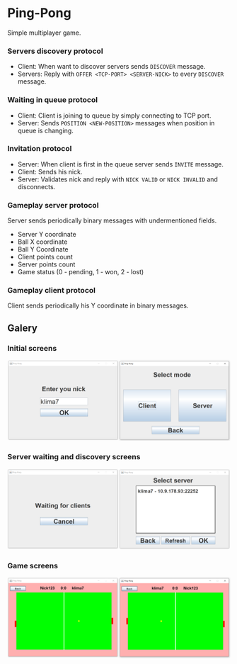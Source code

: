 # Ping-Pong

Simple multiplayer game.

### Servers discovery protocol
- Client: When want to discover servers sends `DISCOVER` message.
- Servers: Reply with `OFFER <TCP-PORT> <SERVER-NICK>` to every `DISCOVER` message.

### Waiting in queue protocol
- Client: Client is joining to queue by simply connecting to TCP port.
- Server: Sends `POSITION <NEW-POSITION>` messages when position in queue is changing.

### Invitation protocol
- Server: When client is first in the queue server sends `INVITE` message.
- Client: Sends his nick.
- Server: Validates nick and reply with `NICK VALID` or `NICK INVALID` and disconnects.

### Gameplay server protocol
Server sends periodically binary messages with undermentioned fields.
- Server Y coordinate 
- Ball X coordinate
- Ball Y Coordinate
- Client points count
- Server points count
- Game status (0 - pending, 1 - won, 2 - lost)

### Gameplay client protocol
Client sends periodically his Y coordinate in binary messages.

## Galery

### Initial screens
<img src="https://github.com/klima7/Ping-Pong/blob/images/images/nick_mode.png" width="700" />

### Server waiting and discovery screens
<img src="https://github.com/klima7/Ping-Pong/blob/images/images/waiting_server.png" width="700" />

### Game screens
<img src="https://github.com/klima7/Ping-Pong/blob/images/images/game.png" width="700" />
